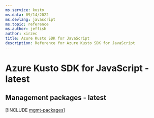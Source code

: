 ```yaml
---
ms.service: kusto
ms.data: 09/14/2022
ms.devlang: javascript
ms.topic: reference
ms.author: jeffish
author: xirzec
title: Azure Kusto SDK for JavaScript
description: Reference for Azure Kusto SDK for JavaScript
---
```

# Azure Kusto SDK for JavaScript - latest

## Management packages - latest
[!INCLUDE [mgmt-packages](kusto-mgmt-index.md)]